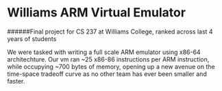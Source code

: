 # Williams ARM Virtual Emulator
######Final project for CS 237 at Williams College, ranked across last 4 years of students

We were tasked with writing a full scale ARM emulator using x86-64 architechture. Our vm ran ~25 x86-86 instructions per ARM instruction, while occupying ~700 bytes of memory, opening up a new avenue on the time-space tradeoff curve as no other team has ever been smaller and faster.


